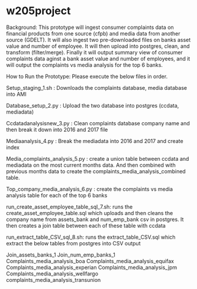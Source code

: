 # w205project

Background: This prototype will ingest consumer complaints data on financial products from one source (cfpb) and media data from another source (GDELT). It will also ingest two pre-downloaded files on banks asset value and number of employee. It will then upload into postgres, clean, and transform (filter/merge). Finally it will output summary view of consumer complaints data aginst a bank asset value and number of employees, and it will output the complaints vs media analysis for the top 6 banks.

How to Run the Prototype: Please execute the below files in order.

Setup_staging_1.sh : Downloads the complaints database, media database into AMI 

Database_setup_2.py : Upload the two database into postgres (ccdata, mediadata)

Ccdatadanalysisnew_3.py : Clean complaints database company name and then break it down into 2016 and 2017 file

Mediaanalysis_4.py : Break the mediadata into 2016 and 2017 and create index

Media_complaints_analysis_5.py : create a union table between ccdata and mediadata on the most current months data. And then combined with previous months data  to create the complaints_media_analysis_combined table. 

Top_company_media_analysis_6.py : create the complaints vs media analysis table for each of the top 6 banks

run_create_asset_employee_table_sql_7.sh: runs the create_asset_employee_table.sql which uploads and then cleans the company name from assets_bank and num_emp_bank csv in postgres. It then creates a join table between each of these table with ccdata

run_extract_table_CSV_sql_8.sh: runs the extract_table_CSV.sql which extract the below tables from postgres into CSV output

Join_assets_banks_1
Join_num_emp_banks_1
Complaints_media_analysis_boa
Complaints_media_analysis_equifax
Complaints_media_analysis_experian
Complaints_media_analysis_jpm
Complaints_media_analysis_wellfargo
complaints_media_analysis_transunion
